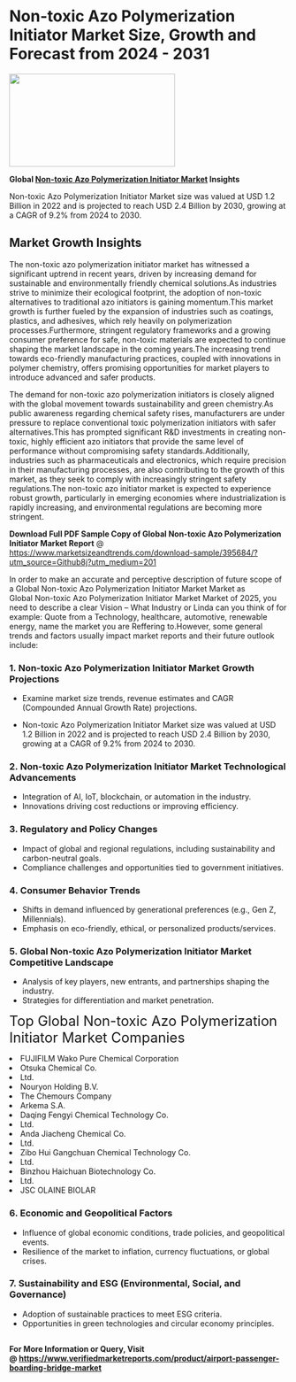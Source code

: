 <H1>Non-toxic Azo Polymerization Initiator Market Size, Growth and Forecast from 2024 - 2031</H1><img class="aligncenter size-medium wp-image-584254" src="https://thirdeyenews.in/wp-content/uploads/2024/09/Global-Market-Research-300x168.jpeg" alt="" width="300" height="168" /><p><strong>Global&nbsp;<a href="https://www.marketsizeandtrends.com/download-sample/395684/?utm_source=Github8j?utm_medium=201">Non-toxic Azo Polymerization Initiator Market</a> Insights</strong></p><p>Non-toxic Azo Polymerization Initiator Market size was valued at USD 1.2 Billion in 2022 and is projected to reach USD 2.4 Billion by 2030, growing at a CAGR of 9.2% from 2024 to 2030.</p><p><h2>Market Growth Insights</h2> <p>The non-toxic azo polymerization initiator market has witnessed a significant uptrend in recent years, driven by increasing demand for sustainable and environmentally friendly chemical solutions.As industries strive to minimize their ecological footprint, the adoption of non-toxic alternatives to traditional azo initiators is gaining momentum.This market growth is further fueled by the expansion of industries such as coatings, plastics, and adhesives, which rely heavily on polymerization processes.Furthermore, stringent regulatory frameworks and a growing consumer preference for safe, non-toxic materials are expected to continue shaping the market landscape in the coming years.The increasing trend towards eco-friendly manufacturing practices, coupled with innovations in polymer chemistry, offers promising opportunities for market players to introduce advanced and safer products.</p> <p>The demand for non-toxic azo polymerization initiators is closely aligned with the global movement towards sustainability and green chemistry.As public awareness regarding chemical safety rises, manufacturers are under pressure to replace conventional toxic polymerization initiators with safer alternatives.This has prompted significant R&D investments in creating non-toxic, highly efficient azo initiators that provide the same level of performance without compromising safety standards.Additionally, industries such as pharmaceuticals and electronics, which require precision in their manufacturing processes, are also contributing to the growth of this market, as they seek to comply with increasingly stringent safety regulations.The non-toxic azo initiator market is expected to experience robust growth, particularly in emerging economies where industrialization is rapidly increasing, and environmental regulations are becoming more stringent.<p><span class=""><strong>Download Full PDF Sample Copy of Global Non-toxic Azo Polymerization Initiator Market Report</strong> @ <a href="https://www.marketsizeandtrends.com/download-sample/395684/?utm_source=Github8j?utm_medium=201" target="_blank">https://www.marketsizeandtrends.com/download-sample/395684/?utm_source=Github8j?utm_medium=201</a></span></p><p>In order to make an accurate and perceptive description of future scope of a Global&nbsp;Non-toxic Azo Polymerization Initiator Market Market as Global&nbsp;Non-toxic Azo Polymerization Initiator Market Market of 2025, you need to describe a clear Vision &ndash; What Industry or Linda can you think of for example: Quote from a Technology, healthcare, automotive, renewable energy, name the market you are Reffering to.However, some general trends and factors usually impact market reports and their future outlook include:</p><h3>1.&nbsp;<strong>Non-toxic Azo Polymerization Initiator Market Growth Projections</strong></h3><ul><li>Examine market size trends, revenue estimates and CAGR (Compounded Annual Growth Rate) projections.</li><li><p>Non-toxic Azo Polymerization Initiator Market size was valued at USD 1.2 Billion in 2022 and is projected to reach USD 2.4 Billion by 2030, growing at a CAGR of 9.2% from 2024 to 2030.</p></li></ul><h3>2.&nbsp;<strong>Non-toxic Azo Polymerization Initiator Market Technological Advancements</strong></h3><ul><li>Integration of AI, IoT, blockchain, or automation in the industry.</li><li>Innovations driving cost reductions or improving efficiency.</li></ul><h3>3.&nbsp;<strong>Regulatory and Policy Changes</strong></h3><ul><li>Impact of global and regional regulations, including sustainability and carbon-neutral goals.</li><li>Compliance challenges and opportunities tied to government initiatives.</li></ul><h3>4.&nbsp;<strong>Consumer Behavior Trends</strong></h3><ul><li>Shifts in demand influenced by generational preferences (e.g., Gen Z, Millennials).</li><li>Emphasis on eco-friendly, ethical, or personalized products/services.</li></ul><h3>5.&nbsp;<strong>Global Non-toxic Azo Polymerization Initiator Market Competitive Landscape</strong></h3><ul><li>Analysis of key players, new entrants, and partnerships shaping the industry.</li><li>Strategies for differentiation and market penetration.</li></ul><p data-pm-slice="1 1 []"><span style="color: inherit; font-family: inherit; font-size: 25px;">Top Global Non-toxic Azo Polymerization Initiator Market Companies</span></p><div class="" data-test-id=""><p><li>FUJIFILM Wako Pure Chemical Corporation</li><li> Otsuka Chemical Co.</li><li> Ltd.</li><li> Nouryon Holding B.V.</li><li> The Chemours Company</li><li> Arkema S.A.</li><li> Daqing Fengyi Chemical Technology Co.</li><li> Ltd.</li><li> Anda Jiacheng Chemical Co.</li><li> Ltd.</li><li> Zibo Hui Gangchuan Chemical Technology Co.</li><li> Ltd.</li><li> Binzhou Haichuan Biotechnology Co.</li><li> Ltd.</li><li> JSC OLAINE BIOLAR</li></p></div><h3>6.&nbsp;<strong>Economic and Geopolitical Factors</strong></h3><ul><li>Influence of global economic conditions, trade policies, and geopolitical events.</li><li>Resilience of the market to inflation, currency fluctuations, or global crises.</li></ul><h3>7.&nbsp;<strong>Sustainability and ESG (Environmental, Social, and Governance)</strong></h3><ul><li>Adoption of sustainable practices to meet ESG criteria.</li><li>Opportunities in green technologies and circular economy principles.</li></ul><h2><strong style="font-size: 14px;">For More Information or Query, Visit @&nbsp;</strong><a style="background-color: #ffffff; font-size: 14px;" href="https://www.marketsizeandtrends.com/report/non-toxic-azo-polymerization-initiator-market/" target="_blank">https://www.verifiedmarketreports.com/product/airport-passenger-boarding-bridge-market</a></h2>